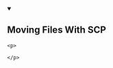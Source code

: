 <details open>
   <summary><h2 id="Moving_Files_With_SCP">Moving Files With SCP</h2></summary>
    
    <p>

    </p>
  </details>
